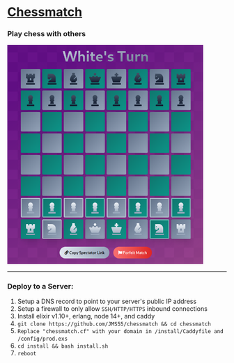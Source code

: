 # [Chessmatch](https://chessmatch.cf)
### Play chess with others
<img src="screenshot.png" alt="Screenshot" width="450"/>

---

### Deploy to a Server:
1. Setup a DNS record to point to your server's public IP address
2. Setup a firewall to only allow `SSH/HTTP/HTTPS` inbound connections
3. Install elixir v1.10+, erlang, node 14+, and caddy
4. `git clone https://github.com/JMS55/chessmatch && cd chessmatch`
5. `Replace "chessmatch.cf" with your domain in /install/Caddyfile and /config/prod.exs`
6. `cd install && bash install.sh`
7. `reboot`
